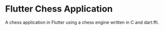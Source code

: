# Flutter Chess Application

A chess application in Flutter using a chess engine written in C and dart:ffi.


